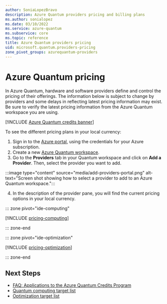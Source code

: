 ```yaml
---
author: SoniaLopezBravo
description: Azure Quantum providers pricing and billing plans
ms.author: sonialopez
ms.date: 03/10/2022
ms.service: azure-quantum
ms.subservice: core
ms.topic: reference
title: Azure Quantum providers pricing
uid: microsoft.quantum.providers-pricing
zone_pivot_groups: azurequantum-providers
---
```


# Azure Quantum pricing 

In Azure Quantum, hardware and software providers define and control the pricing of their offerings. The information below is subject to change by providers and some delays in reflecting latest pricing information may exist. Be sure to verify the latest pricing information from the Azure Quantum workspace you are using. 

[!INCLUDE [Azure Quantum credits banner](~/includes/azure-quantum-credits.md)]
 
To see the different pricing plans in your local currency: 

1. Sign in to the [Azure portal](https://portal.azure.com), using the credentials for your Azure subscription.
2. Create a new [Azure Quantum workspace](xref:microsoft.quantum.how-to.workspace). 
3. Go to the **Providers** tab in your Quantum workspace and click on **Add a Provider**. Then, select the provider you want to add.

 :::image type="content" source="media/add-providers-portal.png" alt-text="Screen shot showing how to select a provider to add to an Azure Quantum workspace.":::
 
4. In the description of the provider pane, you will find the current pricing options in your local currency. 

::: zone pivot="ide-computing"

[!INCLUDE [pricing-computing](includes/pricing-qc.md)]

::: zone-end

::: zone pivot="ide-optimization"

[!INCLUDE [pricing-optimization](includes/pricing-optimization.md)]

::: zone-end



## Next Steps

- [FAQ: Applications to the Azure Quantum Credits Program](xref:microsoft.quantum.credits.credits-faq)
- [Quantum computing target list](xref:microsoft.quantum.reference.qc-target-list)
- [Optimization target list](xref:microsoft.quantum.reference.qio-target-list)





 
